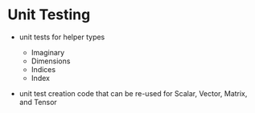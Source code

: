 # Unit Testing

* unit tests for helper types
   * Imaginary
   * Dimensions
   * Indices
   * Index

* unit test creation code that can be re-used for Scalar, Vector, Matrix, and Tensor
